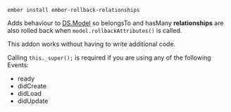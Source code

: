 `ember install ember-rollback-relationships`

Adds behaviour to [DS.Model](http://emberjs.com/api/data/classes/DS.Model.html) so belongsTo and hasMany **relationships** are also rolled back when `model.rollbackAttributes()` is called.

This addon works without having to write additional code.

Calling `this._super();` is required if you are using any of the following Events:
- ready
- didCreate
- didLoad
- didUpdate
